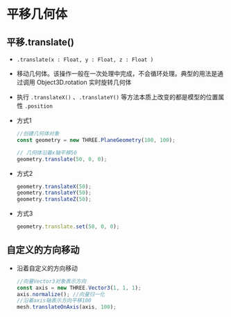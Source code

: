 # 平移几何体

## 平移.translate()

+ `.translate(x : Float, y : Float, z : Float )`
+ 移动几何体。该操作一般在一次处理中完成，不会循环处理。典型的用法是通过调用 Object3D.rotation 实时旋转几何体
+ 执行 `.translateX()` 、`.translateY()` 等方法本质上改变的都是模型的位置属性 `.position`

+ 方式1

  ```js
  //创建几何体对象
  const geometry = new THREE.PlaneGeometry(100, 100);

  // 几何体沿着x轴平移50
  geometry.translate(50, 0, 0);
  ```

+ 方式2

  ```js
  geometry.translateX(50);
  geometry.translateY(50);
  geometry.translateZ(50);
  ```

+ 方式3

  ```js
  geometry.translate.set(50, 0, 0);
  ```

## 自定义的方向移动

+ 沿着自定义的方向移动

  ```js
  //向量Vector3对象表示方向
  const axis = new THREE.Vector3(1, 1, 1);
  axis.normalize(); //向量归一化
  //沿着axis轴表示方向平移100
  mesh.translateOnAxis(axis, 100);
  ```

